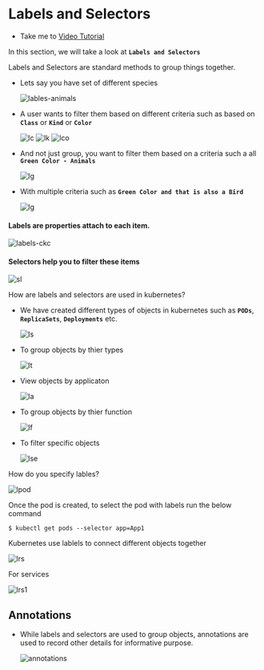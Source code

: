 # Labels and Selectors
  - Take me to [Video Tutorial](https://kodekloud.com/courses/539883/lectures/9816604)
  
In this section, we will take a look at **`Labels and Selectors`**

Labels and Selectors are standard methods to group things together.
- Lets say you have set of different species 
  
  ![lables-animals](../../images/lables-animals.PNG)
  
- A user wants to filter them based on different criteria such as based on  **`Class`** or **`Kind`** or **`Color`**

  ![lc](../../images/lc.PNG)
  ![lk](../../images/lk.PNG)
  ![lco](../../images/lco.PNG)
  
- And not just group, you want to filter them based on a criteria such a all **`Green Color - Animals`**

  ![lg](../../images/lg.PNG)
  
- With multiple criteria such as **`Green Color and that is also a Bird`**

  ![lg](../../images/lg.PNG)
  
#### Labels are properties attach to each item.

  ![labels-ckc](../../images/labels-ckc.PNG)
  
#### Selectors help you to filter these items
 
  ![sl](../../images/sl.PNG)
  
How are labels and selectors are used in kubernetes?
- We have created different types of objects in kubernetes such as **`PODs`**, **`ReplicaSets`**, **`Deployments`** etc.
  
  ![ls](../../images/ls.PNG)
  
- To group objects by thier types

  ![lt](../../images/lt.PNG)
  
- View objects by applicaton
  
  ![la](../../images/la.PNG)
  
- To group objects by thier function
 
  ![lf](../../images/lf.PNG)
 
- To filter specific objects

  ![lse](../../images/lse.PNG)

How do you specify lables?
 
 ![lpod](../../images/lpod.PNG)
 
Once the pod is created, to select the pod with labels run the below command
```
$ kubectl get pods --selector app=App1
```

Kubernetes use lablels to connect different objects together

  ![lrs](../../images/lrs.PNG)

For services
 
  ![lrs1](../../images/lrs1.PNG)
  
## Annotations
- While labels and selectors are used to group objects, annotations are used to record other details for informative purpose.
  
  ![annotations](../../images/annotations.PNG)
